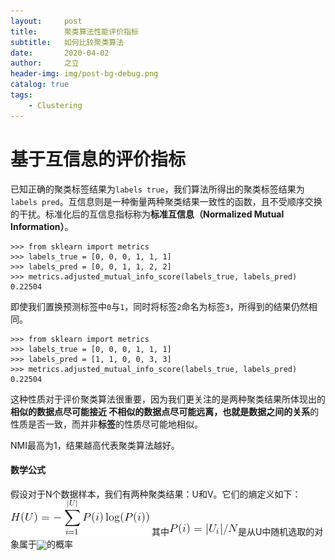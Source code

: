 ```yaml
---
layout:     post
title:      聚类算法性能评价指标
subtitle:   如何比较聚类算法
date:       2020-04-02
author:     之立
header-img: img/post-bg-debug.png
catalog: true
tags:
    - Clustering
---
```


# 基于互信息的评价指标
已知正确的聚类标签结果为`labels true`，我们算法所得出的聚类标签结果为`labels pred`。互信息则是一种衡量两种聚类结果一致性的函数，且不受顺序交换的干扰。标准化后的互信息指标称为**标准互信息（Normalized Mutual Information）**。

	>>> from sklearn import metrics
	>>> labels_true = [0, 0, 0, 1, 1, 1]
	>>> labels_pred = [0, 0, 1, 1, 2, 2]
	>>> metrics.adjusted_mutual_info_score(labels_true, labels_pred)
	0.22504

即使我们置换预测标签中`0`与`1`，同时将标签`2`命名为标签`3`，所得到的结果仍然相同。

	>>> from sklearn import metrics
	>>> labels_true = [0, 0, 0, 1, 1, 1]
	>>> labels_pred = [1, 1, 0, 0, 3, 3]
	>>> metrics.adjusted_mutual_info_score(labels_true, labels_pred)
	0.22504

这种性质对于评价聚类算法很重要，因为我们更关注的是两种聚类结果所体现出的**相似的数据点尽可能接近 不相似的数据点尽可能远离，也就是数据之间的关系**的性质是否一致，而并非**标签**的性质尽可能地相似。

NMI最高为1，结果越高代表聚类算法越好。

#### 数学公式

假设对于N个数据样本，我们有两种聚类结果：U和V。它们的熵定义如下：
![1](/img/CodeCogsEqn1.gif)
其中![2](/img/CodeCogsEqn2.gif)是从U中随机选取的对象属于<img src="https://www.zhihu.com/equation?tex=U_i" style="vertical-align:middle"/>的概率